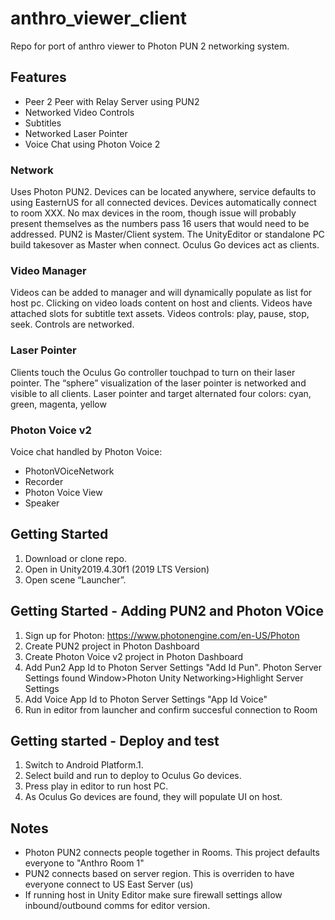 # anthro_viewer_client

Repo for port of anthro viewer to Photon PUN 2 networking system.

## Features
* Peer 2 Peer with Relay Server using PUN2
* Networked Video Controls
* Subtitles
* Networked Laser Pointer
* Voice Chat using Photon Voice 2

### Network
Uses Photon PUN2. Devices can be located anywhere, service defaults to using EasternUS for all connected devices. Devices automatically connect to room XXX. No max devices in the room, though issue will probably present themselves as the numbers pass 16 users that would need to be addressed. PUN2 is Master/Client system. The UnityEditor or standalone PC build takesover as Master when connect. Oculus Go devices act as clients.

### Video Manager
Videos can be added to manager and will dynamically populate as list for host pc. Clicking on video loads content on host and clients. Videos have attached slots for subtitle text assets. 
Videos controls: play, pause, stop, seek. Controls are networked.

### Laser Pointer
Clients touch the Oculus Go controller touchpad to turn on their laser pointer. The “sphere” visualization of the laser pointer is networked and visible to all clients. Laser pointer and target alternated four colors: cyan, green, magenta, yellow

### Photon Voice v2
Voice chat handled by Photon Voice: 
* PhotonVOiceNetwork
* Recorder
* Photon Voice View
* Speaker 

## Getting Started
1. Download or clone repo.
2. Open in Unity2019.4.30f1 (2019 LTS Version) 
3. Open scene “Launcher”.

## Getting Started - Adding PUN2 and Photon VOice
1. Sign up for Photon: https://www.photonengine.com/en-US/Photon
2. Create PUN2 project in Photon Dashboard
3. Create Photon Voice v2 project in Photon Dashboard
4. Add Pun2 App Id to Photon Server Settings "Add Id Pun". Photon Server Settings found Window>Photon Unity Networking>Highlight Server Settings  
5. Add Voice App Id to Photon Server Settings "App Id Voice" 
6. Run in editor from launcher and confirm succesful connection to Room 

## Getting started - Deploy and test
1. Switch to Android Platform.1. 
2. Select build and run to deploy to Oculus Go devices.
2. Press play in editor to run host PC.
3. As Oculus Go devices are found, they will populate UI on host.

## Notes
* Photon PUN2 connects people together in Rooms. This project defaults everyone to "Anthro Room 1"
* PUN2 connects based on server region. This is overriden to have everyone connect to US East Server (us)
* If running host in Unity Editor make sure firewall settings allow inbound/outbound comms for editor version.
